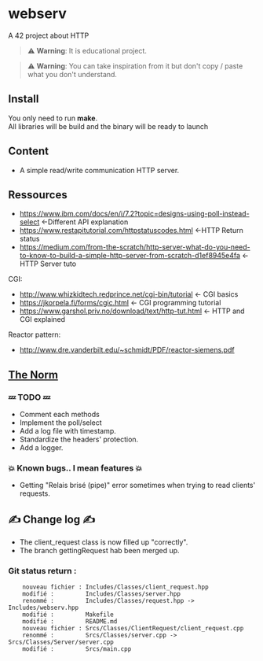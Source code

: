 # webserv
A 42 project about HTTP  

> :warning: **Warning**: It is educational project.  

> :warning: **Warning**: You can take inspiration from it but don't copy / paste what you don't understand.  

## Install  
You only need to run **make**.  
All libraries will be build and the binary will be ready to launch  

## Content
* A simple read/write communication HTTP server.  
 
## Ressources  
* https://www.ibm.com/docs/en/i/7.2?topic=designs-using-poll-instead-select     <-Different API explanation  
* https://www.restapitutorial.com/httpstatuscodes.html  <-HTTP Return status  
* https://medium.com/from-the-scratch/http-server-what-do-you-need-to-know-to-build-a-simple-http-server-from-scratch-d1ef8945e4fa      <-HTTP Server tuto  
 
 CGI:
* http://www.whizkidtech.redprince.net/cgi-bin/tutorial  <- CGI basics
* https://jkorpela.fi/forms/cgic.html  <- CGI programming tutorial
* https://www.garshol.priv.no/download/text/http-tut.html <- HTTP and CGI explained
 
 Reactor pattern:
* http://www.dre.vanderbilt.edu/~schmidt/PDF/reactor-siemens.pdf  
 
## [The Norm](.readme/norm.md)  

### :zzz: TODO :zzz:  
*  Comment each methods  
*  Implement the poll/select  
*  Add a log file with timestamp.  
*  Standardize the headers' protection.  
*  Add a logger.  
### :boom: Known bugs.. I mean features :boom:  
* Getting "Relais brisé (pipe)" error sometimes when trying to read clients' requests.  

## :writing_hand: Change log :writing_hand:  
* The client_request class is now filled up "correctly".  
* The branch gettingRequest hab been merged up.  

### Git status return :

        nouveau fichier : Includes/Classes/client_request.hpp
        modifié :         Includes/Classes/server.hpp
        renommé :         Includes/Classes/request.hpp -> Includes/webserv.hpp
        modifié :         Makefile
        modifié :         README.md
        nouveau fichier : Srcs/Classes/ClientRequest/client_request.cpp
        renommé :         Srcs/Classes/server.cpp -> Srcs/Classes/Server/server.cpp
        modifié :         Srcs/main.cpp
